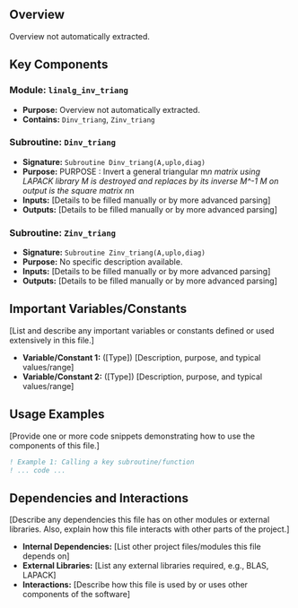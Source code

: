 ## Overview

Overview not automatically extracted.

## Key Components

### Module: `linalg_inv_triang`
- **Purpose:** Overview not automatically extracted.
- **Contains:** `Dinv_triang`, `Zinv_triang`

### Subroutine: `Dinv_triang`
- **Signature:** `Subroutine Dinv_triang(A,uplo,diag)`
- **Purpose:** PURPOSE  : Invert a general triangular m*n matrix using LAPACK library
  M is destroyed and replaces by its inverse M^-1
  M on output is the square matrix n*n
- **Inputs:** [Details to be filled manually or by more advanced parsing]
- **Outputs:** [Details to be filled manually or by more advanced parsing]

### Subroutine: `Zinv_triang`
- **Signature:** `Subroutine Zinv_triang(A,uplo,diag)`
- **Purpose:** No specific description available.
- **Inputs:** [Details to be filled manually or by more advanced parsing]
- **Outputs:** [Details to be filled manually or by more advanced parsing]

## Important Variables/Constants

[List and describe any important variables or constants defined or used extensively in this file.]

- **Variable/Constant 1:** ([Type]) [Description, purpose, and typical values/range]
- **Variable/Constant 2:** ([Type]) [Description, purpose, and typical values/range]

## Usage Examples

[Provide one or more code snippets demonstrating how to use the components of this file.]

```fortran
! Example 1: Calling a key subroutine/function
! ... code ...
```

## Dependencies and Interactions

[Describe any dependencies this file has on other modules or external libraries. Also, explain how this file interacts with other parts of the project.]

- **Internal Dependencies:** [List other project files/modules this file depends on]
- **External Libraries:** [List any external libraries required, e.g., BLAS, LAPACK]
- **Interactions:** [Describe how this file is used by or uses other components of the software]
